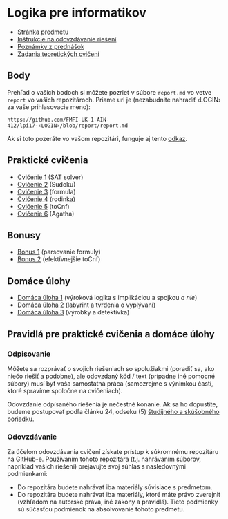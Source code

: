 Logika pre informatikov
========================

* [Stránka predmetu](https://dai.fmph.uniba.sk/w/Course:Mathematics_4/sk)
* [Inštrukcie na odovzdávanie riešení](docs/odovzdavanie.md)
* [Poznámky z prednášok](docs/lecs)
* [Zadania teoretických cvičení](docs/labs)

Body
----
Prehľad o vašich bodoch si môžete pozrieť v súbore `report.md` vo vetve
`report` vo vašich repozitároch. Priame url je (nezabudnite nahradiť ‹LOGIN› za
vaše prihlasovacie meno):

    https://github.com/FMFI-UK-1-AIN-412/lpi17-‹LOGIN›/blob/report/report.md

Ak si toto pozeráte vo vašom repozitári, funguje aj tento
[odkaz](../../blob/report/report.md).

Praktické cvičenia
------------------

* [Cvičenie 1](cv01) (SAT solver)
* [Cvičenie 2](cv02) (Sudoku)
* [Cvičenie 3](cv03) (formula)
* [Cvičenie 4](cv04) (rodinka)
* [Cvičenie 5](cv05) (toCnf)
* [Cvičenie 6](cv06) (Agatha)

Bonusy
------

* [Bonus 1](bonus01) (parsovanie formuly)
* [Bonus 2](cv05#bonus) (efektívnejšie toCnf)

Domáce úlohy
------------

* [Domáca úloha 1](du01)
  (výroková logika s implikáciou a spojkou <i>a nie</i>)
* [Domáca úloha 2](du02)
  (labyrint a tvrdenia o vyplývaní)
* [Domáca úloha 3](du03)
  (výrobky a detektívka)

Pravidlá pre praktické cvičenia a domáce úlohy
----------------------------------------------

### Odpisovanie

Môžete sa rozprávať o svojich riešeniach so spolužiakmi (poradiť sa, ako niečo
riešiť a podobne), ale odovzdaný kód / text (prípadne iné pomocné súbory) musí byť
vaša samostatná práca (samozrejme s výnimkou častí, ktoré spravíme spoločne
na cvičeniach).

Odovzdanie odpísaného riešenia je nečestné konanie.
Ak sa ho dopustíte, budeme postupovať podľa článku 24, odseku (5)
[študijného a skúšobného poriadku](https://zona.fmph.uniba.sk/fileadmin/fmfi/fakulta/legislativa/Studijny_poriadok_FMFI_UK_uplne_znenie._dec2016pdf.pdf).

### Odovzdávanie

Za účelom odovzdávania cvičení získate prístup k súkromnému repozitáru na GitHub-e.
Používaním tohoto repozitára (t.j. nahrávaním súborov, napríklad vašich riešení) prejavujte
svoj súhlas s nasledovnými podmienkami:
- Do repozitára budete nahrávať iba materiály súvisiace s predmetom.
- Do repozitára budete nahrávať iba materiály, ktoré máte právo zverejniť
  (vzhľadom na autorské práva, iné zákony a pravidlá).
Tieto podmienky sú súčasťou podmienok na absolvovanie tohoto predmetu.


